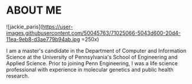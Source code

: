 # ABOUT ME

![jackie_paris](https://user-images.githubusercontent.com/50045763/71025066-5043d600-20d4-11ea-9eb8-d3ae779b94ab.jpg =250x)

I am a master's candidate in the Department of Computer and Information Science at the University of Pennsylvania's School of Engineering and Applied Science. Prior to joining Penn Engineering, I was a life science professional with experience in molecular genetics and public health research.
